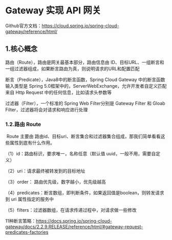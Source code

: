 # Gateway 实现 API 网关

Github官方文档：https://cloud.spring.io/spring-cloud-gateway/reference/html/

## 1.核心概念

路由（Route），路由是网关最基本部分，路由信息由 ID、目标URL、一组断言和一组过滤器组成，如果断言路由为真，则说明请求的URL和配置匹配

断言（Predicate），Java8中的断言函数，Spring Cloud Gateway 中的断言函数输入类型是 Spring 5.0框架中的，ServerWebExchange，允许开发者自定义匹配来自 Http Request 中的任何信息，比如请求头参数等

过滤器（Filter），一个标准的 Spring Web Filter分别是 Gateway Filter 和 Gloab Filter，过滤器将会对请求和响应进行处理



### 1.2.路由 Route

​        Route 主要由 路由id、目标uri、断言集合和过滤器集合组成，那我们简单看看这些属性到底有什么作用。

（1）id：路由标识，要求唯一，名称任意（默认值 uuid，一般不用，需要自定义）

（2）uri：请求最终被转发到的目标地址

（3）order： 路由优先级，数字越小，优先级越高

（4）predicates：断言数组，即判断条件，如果返回值是boolean，则转发请求到 uri 属性指定的服务中

（5）filters：过滤器数组，在请求传递过程中，对请求做一些修改



11种断言策略：https://docs.spring.io/spring-cloud-gateway/docs/2.2.9.RELEASE/reference/html/#gateway-request-predicates-factories



